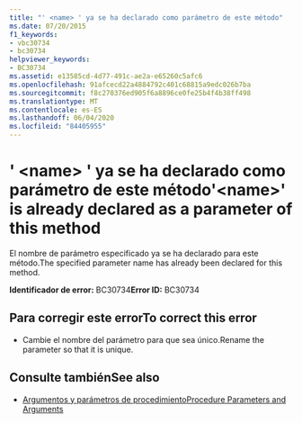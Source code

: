 ```yaml
---
title: "' <name> ' ya se ha declarado como parámetro de este método"
ms.date: 07/20/2015
f1_keywords:
- vbc30734
- bc30734
helpviewer_keywords:
- BC30734
ms.assetid: e13585cd-4d77-491c-ae2a-e65260c5afc6
ms.openlocfilehash: 91afcecd22a4884792c401c68815a9edc026b7ba
ms.sourcegitcommit: f8c270376ed905f6a8896ce0fe25b4f4b38ff498
ms.translationtype: MT
ms.contentlocale: es-ES
ms.lasthandoff: 06/04/2020
ms.locfileid: "84405955"
---
```

# <a name="name-is-already-declared-as-a-parameter-of-this-method"></a><span data-ttu-id="815ae-102">' \<name> ' ya se ha declarado como parámetro de este método</span><span class="sxs-lookup"><span data-stu-id="815ae-102">'\<name>' is already declared as a parameter of this method</span></span>
<span data-ttu-id="815ae-103">El nombre de parámetro especificado ya se ha declarado para este método.</span><span class="sxs-lookup"><span data-stu-id="815ae-103">The specified parameter name has already been declared for this method.</span></span>  
  
 <span data-ttu-id="815ae-104">**Identificador de error:** BC30734</span><span class="sxs-lookup"><span data-stu-id="815ae-104">**Error ID:** BC30734</span></span>  
  
## <a name="to-correct-this-error"></a><span data-ttu-id="815ae-105">Para corregir este error</span><span class="sxs-lookup"><span data-stu-id="815ae-105">To correct this error</span></span>  
  
- <span data-ttu-id="815ae-106">Cambie el nombre del parámetro para que sea único.</span><span class="sxs-lookup"><span data-stu-id="815ae-106">Rename the parameter so that it is unique.</span></span>  
  
## <a name="see-also"></a><span data-ttu-id="815ae-107">Consulte también</span><span class="sxs-lookup"><span data-stu-id="815ae-107">See also</span></span>

- [<span data-ttu-id="815ae-108">Argumentos y parámetros de procedimiento</span><span class="sxs-lookup"><span data-stu-id="815ae-108">Procedure Parameters and Arguments</span></span>](../programming-guide/language-features/procedures/procedure-parameters-and-arguments.md)
